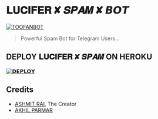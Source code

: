 # 𝐋𝐔𝐂𝐈𝐅𝐄𝐑 ✘ 𝑺𝑷𝑨𝑴 ✘ 𝘽𝙊𝙏
<p align="center">

  [![TOOFANBOT](https://te.legra.ph/file/176528d6d7d190b761b28.jpg)](https://t.me/LORD_LUCIFER_FANS_CLUB)

> Powerful Spam Bot for Telegram Users... 

## DEPLOY 𝐋𝐔𝐂𝐈𝐅𝐄𝐑 ✘ 𝑺𝑷𝑨𝑴 ON HEROKU

[![𝗗𝗘𝗣𝗟𝗢𝗬 ](https://www.herokucdn.com/deploy/button.svg)](https://heroku.com/deploy?template=https://github.com/LORD-LUCIFER-x/LORD-LUCIFER-SPAM)

## Credits

- [ASHMIT RAI](https://github.com/ashmitisop), The Creator
- [AKHIL PARMAR](https://GitHub.com/AKHIL-SI) 
